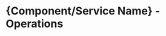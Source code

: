 # {Component/Service Name} - Operations

<!--Please create only one single document with multiple sections for your Operations documentation. Our goal is to display all Operations content for a service on a single page so that the operators can quickly search for information using the search function.-->

<!--Recommended sections:
## Configuration

Desribe Helm charts parameters and configuration values used during installation. 

Provide details on  any injected configuration that the component expects. For example, ConfigMaps and/or Secrets.

## REST API {if applicable}

## Custom Resources

In this section, describe:
- The component's CRs and their purpose
- CRs' backup requirements (Is it regenerated or does it require backup?)
- CRs' mechanics
- CRs' labels and annotations 

## Metrics

In this section describe:
- What metrics endpoints does the component use? What is the metrics format? (Prometheus is expected)
- What metrics are presented on each endpoint? Describe all the metrics and what they represent.
- Provide the recommended way to determine warnings and identify critical values in metrics.

Consider describing some recommendations regarding conditions and thresholds for triggering alerts.
-->

<!--For more information, see [Documentation Guidelines for Operator Documentation](https://wiki.one.int.sap/wiki/display/NDW/Documentation+Guidelines+for+Operator+Documentation#DocumentationGuidelinesforOperatorDocumentation-OperationsDocumentation)-->
